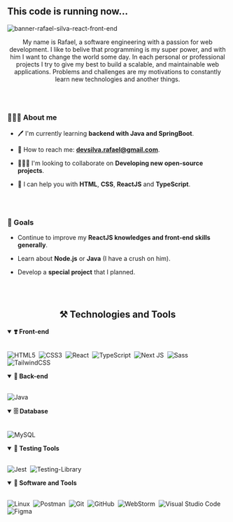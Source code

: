 ## This code is running now...

![banner-rafael-silva-react-front-end](https://user-images.githubusercontent.com/81942196/213014226-6bf8cc65-8edc-43f7-8acd-b2f901c99b18.jpg)

<p align="center">
 My name is Rafael, a software engineering with a passion for web development. I like to belive that programming is my super power, and with him I want to change the world some day. In each personal or professional projects I try to give my best to build a scalable, and maintainable web applications. Problems and challenges are my motivations to constantly learn new technologies and another things. 
</p>

##

<br>

### 🙋🏻‍♂️ About me

- 🖊 I'm currently learning **backend with Java and SpringBoot**. 

- 📩 How to reach me: **devsilva.rafael@gmail.com**.

- 👨🏻‍💻 I'm looking to collaborate on **Developing new open-source projects**.

- 🤝 I can help you with **HTML**, **CSS**, **ReactJS** and **TypeScript**.

##

<br>

### 📍 Goals

- Continue to improve my **ReactJS knowledges and front-end skills generally**.

- Learn about **Node.js** or **Java** (I have a crush on him).

- Develop a **special project** that I planned.

##

<br>

<h2 align="center">⚒ Technologies and Tools</h2>

<details open>
<summary><b>❣️ Front-end</b></summary>
<br>
  
![HTML5](https://img.shields.io/badge/-HTML5-E34F26?style=for-the-badge&logo=html5&logoColor=white)&nbsp;
![CSS3](https://img.shields.io/badge/-CSS3-1572B6?style=for-the-badge&logo=css3)&nbsp;
![React](https://img.shields.io/badge/-React-black?style=for-the-badge&logo=react)&nbsp;
![TypeScript](https://img.shields.io/badge/TypeScript-007ACC?style=for-the-badge&logo=typescript&logoColor=white)&nbsp;
![Next JS](https://img.shields.io/badge/Next-black?style=for-the-badge&logo=next.js&logoColor=white)&nbsp;
![Sass](https://img.shields.io/badge/-Sass-CC6699?style=for-the-badge&logo=sass&logoColor=white)&nbsp;
![TailwindCSS](https://img.shields.io/badge/tailwindcss-%2338B2AC.svg?style=for-the-badge&logo=tailwind-css&logoColor=white)

</details>

<details open>
<summary><b>🔹 Back-end</b></summary>
<br>
 
 ![Java](https://img.shields.io/badge/java-%23ED8B00.svg?style=for-the-badge&logo=java&logoColor=white)&nbsp;

</details>


<details open>
<summary><b>🗄 Database</b></summary>
<br>
  
 ![MySQL](https://img.shields.io/badge/mysql-%2300f.svg?style=for-the-badge&logo=mysql&logoColor=white)&nbsp;

</details>


<details open>
<summary><b>🧩 Testing Tools</b></summary>
<br>
 
 ![Jest](https://img.shields.io/badge/-jest-%23C21325?style=for-the-badge&logo=jest&logoColor=white)&nbsp;
 ![Testing-Library](https://img.shields.io/badge/-TestingLibrary-%23E33332?style=for-the-badge&logo=testing-library&logoColor=white)&nbsp;

</details>

<details open>
<summary><b>🎳 Software and Tools</b></summary>
<br>
  
![Linux](https://img.shields.io/badge/Linux-FCC624?style=for-the-badge&logo=linux&logoColor=black)&nbsp;
![Postman](https://img.shields.io/badge/Postman-FF6C37?style=for-the-badge&logo=postman&logoColor=white)&nbsp;
![Git](https://img.shields.io/badge/git-%23F05033.svg?style=for-the-badge&logo=git&logoColor=white)&nbsp;
![GitHub](https://img.shields.io/badge/github-%23121011.svg?style=for-the-badge&logo=github&logoColor=white)&nbsp;
![WebStorm](https://img.shields.io/badge/webstorm-143?style=for-the-badge&logo=webstorm&logoColor=white&color=black)&nbsp;
![Visual Studio Code](https://img.shields.io/badge/Visual%20Studio%20Code-0078d7.svg?style=for-the-badge&logo=visual-studio-code&logoColor=white)&nbsp;
![Figma](https://img.shields.io/badge/figma-%23F24E1E.svg?style=for-the-badge&logo=figma&logoColor=white)&nbsp;
</details>
